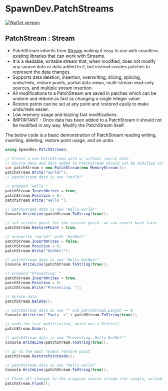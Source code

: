 # SpawnDev.PatchStreams

[![NuGet version](https://badge.fury.io/nu/SpawnDev.PatchStreams.svg)](https://www.nuget.org/packages/SpawnDev.PatchStreams)

## PatchStream : Stream

- PatchStream inherits from [Stream](https://learn.microsoft.com/en-us/dotnet/api/system.io.stream?view=net-8.0) making it easy to use with countless existing libraries that can work with Streams.
- It is a readable, writable stream that, when modified, does not modify any source data or data added to it, but instead creates patches to represent the data changes.
- Supports data deletion, insertion, overwriting, slicing, splicing, undo/redo, restore points, partial data views, multi-stream read-only sources, and multiple stream insertion.
- All modifications to a PatchStream are saved in patches which can be undone and redone as fast as changing a single integer value
- Restore points can be set at any point and restored easily to make undo/redo easier.
- Low memory usage and blazing fast modifications.
- IMPORTANT - Once data has been added to a PatchStream it should not be modified in any way. Modify the PatchStream itself.


The below code is a basic demonstration of PatchStream reading writing, inserting, deleting, restore point usage, and an undo.
```cs
using SpawnDev.PatchStreams;

// Create a new PatchStream with or without source data.
// Source data and data added to PatchStream should not be modified once it is added
var patchStream = new PatchStream(new MemoryStream());
patchStream.Write("world!");
// patchStream data is now "world!"

// prepend "Hello "
patchStream.InsertWrites = true;
patchStream.Position = 0;
patchStream.Write("Hello ");

// patchStream data is now "Hello world!"
Console.WriteLine(patchStream.ToString(true));

// set restore point for the current patch. we can revert back later
patchStream.RestorePoint = true;

// overwrite "world!" with "DotNet!"
patchStream.InsertWrites = false;
patchStream.Position = 6;
patchStream.Write("DotNet!");

// patchStream data is now "Hello DotNet!"
Console.WriteLine(patchStream.ToString(true));

// prepend "Presenting: "
patchStream.InsertWrites = true;
patchStream.Position = 0;
patchStream.Write("Presenting: ");

// delete data
patchStream.Delete();

// patchStream data is now "" and patchStream.Length == 0
Console.WriteLine("Empty ->" + patchStream.ToString(true));

// undo the last modification, which was a Delete()
patchStream.Undo();

// patchStream data is now "Presenting: Hello DotNet!"
Console.WriteLine(patchStream.ToString(true));

// go to the most recent restore point
patchStream.RestorePointUndo();

// patchStream data is now "Hello world!"
Console.WriteLine(patchStream.ToString(true));

// Flush all changes to the original source stream (for single, writable source streams only)
patchStream.Flush();

```